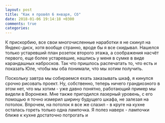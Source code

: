 ```yaml
---
layout: post
title: "Как я провёл 6 января, Сб"
date: 2018-01-06 19:14:18 +0300
comments: true
categories: 
---
```

К прискорбию, все свои многочисленные наработки я не скинул на Яндекс-диск, хотя вообще странно, вроде бы я все скидывал. Нашелся только устаревший план розеток второго этажа, а соображения насчёт первого, еще более устаревшие, нашлись у меня в сумке в виде карандашных набросков. Так что пришлось распечатать то, что есть и показать Юле, чтобы мы оба понимали, что мы хотим получить.

Поскольку завтра мы собираемся ехать заказывать шкаф, я кинулся срочно рисовать проект. Ну, собственно, теперь ничего грандиозного в этом нет, что мы хотим - уже давно понятно, работающий пример мы видели в Воронеже. Мне также пригодился лазерный уровень, с его помощью я точно измерил ширину будущего шкафа, не залезая на потолок. Впрочем, на потолок я все же слазил - в круге на кухне осталась гореть только одна лампочка. Я полез наверх - лампочки ближе к кухне достаточно потрогать и 